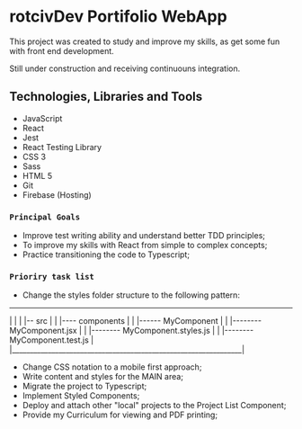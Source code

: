 # rotcivDev Portifolio WebApp

This project was created to study and improve my skills, as get some fun with front end development.

Still under construction and receiving continuouns integration.

## Technologies, Libraries and Tools
* JavaScript
* React
* Jest
* React Testing Library
* CSS 3
* Sass
* HTML 5
* Git
* Firebase (Hosting)

### `Principal Goals`
* Improve test writing ability and understand better TDD principles;
* To improve my skills with React from simple to complex concepts;
* Practice transitioning the code to Typescript;

### `Prioriry task list`
* Change the styles folder structure to the following pattern:
 ________________________________________________________________
|                                                                |
|    |-- src                                                     |
|    |---- components                                            |
|    |------ MyComponent                                         |
|    |-------- MyComponent.jsx                                   |
|    |-------- MyComponent.styles.js                             |
|    |-------- MyComponent.test.js                               |
|________________________________________________________________|
* Change CSS notation to a mobile first approach;
* Write content and styles for the MAIN area;
* Migrate the project to Typescript;
* Implement Styled Components;
* Deploy and attach other "local" projects to the Project List Component;
* Provide my Curriculum for viewing and PDF printing;

